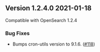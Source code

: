 ## Version 1.2.4.0 2021-01-18

Compatible with OpenSearch 1.2.4

### Bug Fixes

* Bumps cron-utils version to 9.1.6. ([#118](https://github.com/opensearch-project/job-scheduler/pull/118))